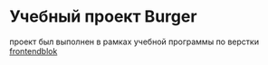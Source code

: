 # Учебный проект Burger
проект был выполнен в рамках учебной программы по верстки [frontendblok](https://frontendblok.com)
